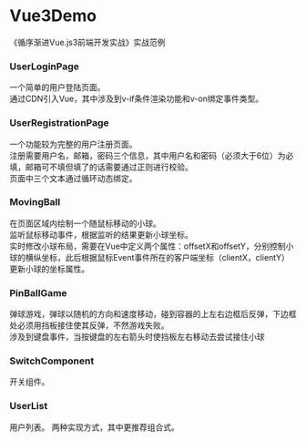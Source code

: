# Vue3Demo
《循序渐进Vue.js3前端开发实战》实战范例

### UserLoginPage
一个简单的用户登陆页面。<br />
通过CDN引入Vue，其中涉及到v-if条件渲染功能和v-on绑定事件类型。


### UserRegistrationPage
一个功能较为完整的用户注册页面。<br />
注册需要用户名，邮箱，密码三个信息，其中用户名和密码（必须大于6位）为必填，邮箱可不填但填了的话需要通过正则进行校验。<br />
 页面中三个文本通过循环动态绑定。


### MovingBall
在页面区域内绘制一个随鼠标移动的小球。<br />
监听鼠标移动事件，根据监听的结果更新小球坐标。<br />
实时修改小球布局，需要在Vue中定义两个属性：offsetX和offsetY，分别控制小球的横纵坐标，此后根据鼠标Event事件所在的客户端坐标（clientX，clientY）更新小球的坐标属性。


### PinBallGame
弹球游戏，弹球以随机的方向和速度移动，碰到容器的上左右边框后反弹，下边框处必须用挡板接住使其反弹，不然游戏失败。<br />
涉及到键盘事件，当按键盘的左右箭头时使挡板左右移动去尝试接住小球


### SwitchComponent
开关组件。


### UserList
用户列表。
两种实现方式，其中更推荐组合式。
